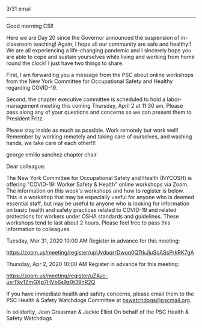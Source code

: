 3/31 email

----

Good morning CSI!

Here we are Day 20 since the Governor announced the suspension of in-classroom teaching!  Again, I hope all our community are safe and healthy!!  We are all experiencing a life-changing pandemic and I sincerely hope you are able to cope and sustain yourselves while living and working from home round the clock!  I just have two things to share.

First, I am forwarding you a message from the PSC about online workshops from the New York Committee for Occupational Safety and Healthy regarding COVID-19.

Second, the chapter executive committee is scheduled to hold a labor-management meeting this coming Thursday, April 2 at 11:30 am.  Please pass along any of your questions and concerns so we can present them to President Fritz.

Please stay inside as much as possible.  Work remotely but work well!  Remember by working remotely and taking care of ourselves, and washing hands, we take care of each other!!!

george emilio sanchez
chapter chair



Dear colleague:

The New York Committee for Occupational Safety and Health (NYCOSH) is offering "COVID-19: Worker Safety & Health" online workshops via Zoom. The information on this week's workshops and how to register is below. This is a workshop that may be especially useful for anyone who is deemed essential staff, but may be useful to anyone who is looking for information on basic health and safety practices related to COVID-19 and related protections for workers under OSHA standards and guidelines. These workshops tend to last about 2 hours. Please feel free to pass this information to colleagues.

Tuesday, Mar 31, 2020 10:00 AM
Register in advance for this meeting:

https://zoom.us/meeting/register/upUvduqrrDwoq0QTtkJjuSoASsPrkRK7gA

Thursday, Apr 2, 2020 10:00 AM
Register in advance for this meeting:

https://zoom.us/meeting/register/uZAvc-usrTkv1ZmGXp7HVb6s9z0t39hR2Q

If you have immediate health and safety concerns, please email them to the PSC Health & Safety Watchdogs Committee at hswatchdogs@pscmail.org.

In solidarity,
Jean Grassman & Jackie Elliot
On behalf of the PSC Health & Safety Watchdogs
